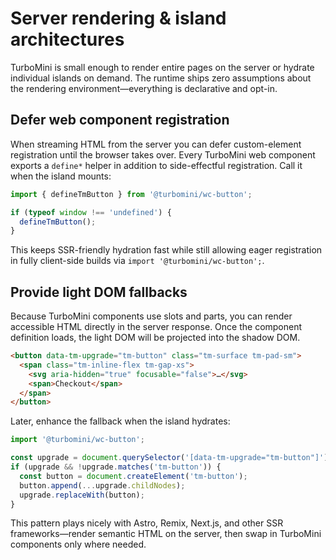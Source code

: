 # Server rendering & island architectures

TurboMini is small enough to render entire pages on the server or hydrate individual islands on demand. The runtime ships zero
assumptions about the rendering environment—everything is declarative and opt-in.

## Defer web component registration

When streaming HTML from the server you can defer custom-element registration until the browser takes over. Every TurboMini web
component exports a `define*` helper in addition to side-effectful registration. Call it when the island mounts:

```js
import { defineTmButton } from '@turbomini/wc-button';

if (typeof window !== 'undefined') {
  defineTmButton();
}
```

This keeps SSR-friendly hydration fast while still allowing eager registration in fully client-side builds via
`import '@turbomini/wc-button';`.

## Provide light DOM fallbacks

Because TurboMini components use slots and parts, you can render accessible HTML directly in the server response. Once the
component definition loads, the light DOM will be projected into the shadow DOM.

```html
<button data-tm-upgrade="tm-button" class="tm-surface tm-pad-sm">
  <span class="tm-inline-flex tm-gap-xs">
    <svg aria-hidden="true" focusable="false">…</svg>
    <span>Checkout</span>
  </span>
</button>
```

Later, enhance the fallback when the island hydrates:

```js
import '@turbomini/wc-button';

const upgrade = document.querySelector('[data-tm-upgrade="tm-button"]');
if (upgrade && !upgrade.matches('tm-button')) {
  const button = document.createElement('tm-button');
  button.append(...upgrade.childNodes);
  upgrade.replaceWith(button);
}
```

This pattern plays nicely with Astro, Remix, Next.js, and other SSR frameworks—render semantic HTML on the server, then swap in
TurboMini components only where needed.
